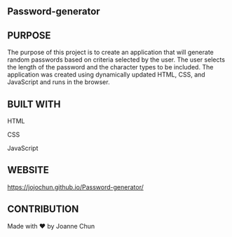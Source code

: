 ## Password-generator

## PURPOSE

The purpose of this project is to create an application that will generate random passwords based on criteria selected
by the user. The user selects the length of the password and the character types to be included.
The application was created using dynamically updated HTML, CSS, and JavaScript and runs in the browser.

## BUILT WITH

HTML

CSS

JavaScript

## WEBSITE

https://jojochun.github.io/Password-generator/

## CONTRIBUTION

Made with ❤️ by Joanne Chun
